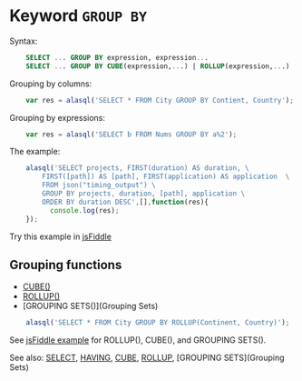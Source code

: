# Keyword `GROUP BY`

Syntax:
```sql
    SELECT ... GROUP BY expression, expression...
    SELECT ... GROUP BY CUBE(expression,...) | ROLLUP(expression,...) | GROUPING SETS(expression,...)  
```
Grouping by columns:
```js
    var res = alasql('SELECT * FROM City GROUP BY Contient, Country');
```

Grouping by expressions:

```js
    var res = alasql('SELECT b FROM Nums GROUP BY a%2');
```

The example:
```js
    alasql('SELECT projects, FIRST(duration) AS duration, \
        FIRST([path]) AS [path], FIRST(application) AS application  \
        FROM json("timing_output") \
        GROUP BY projects, duration, [path], application \
        ORDER BY duration DESC',[],function(res){
          console.log(res);
    });
```
Try this example in [jsFiddle](http://jsfiddle.net/j39agf7c/1/)

## Grouping functions
* [CUBE()](Cube)
* [ROLLUP()](Rollup)
* [GROUPING SETS()](Grouping Sets)

```js
    alasql('SELECT * FROM City GROUP BY ROLLUP(Continent, Country)');
```
See [jsFiddle example](http://jsfiddle.net/agershun/1nccgs6n/2/) for ROLLUP(), CUBE(), and GROUPING SETS().

See also: [SELECT](Select), [HAVING](Having), [CUBE](Cube), [ROLLUP](Rollup), [GROUPING SETS](Grouping Sets)
